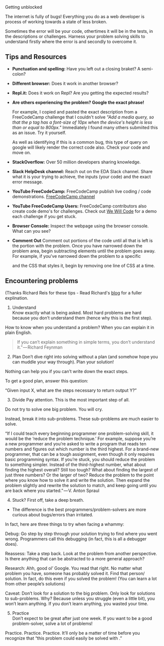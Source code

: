 Getting unblocked 

The internet is fully of bugs! 
Everything you do as a web developer is process of working towards a state of less broken. 

Sometimes the error will be your code, othertimes it will be in the tests, in the descriptions or challenges.
Harness your problem solving skills to understand firstly where the error is and secondly to overcome it. 

## Tips and Resources 

- __Punctuation and spelling:__  Have you left out a closing braket? A semi-colon?  
- __Different browser:__  Does it work in another browser?  
- __Repl.it:__ Does it work on Repl? Are you getting the expected results? 
- __Are others experiencing the problem? Google the exact phrase!__ 
    
    For example, I copied and pasted the exact description from a FreeCodeCamp challenge that I couldn't solve _"Add a media query, so that the p tag has a font-size of 10px when the device's height is less than or equal to 800px."_ 
    Immediately I found many others submiited this as an issue. Try it yourself. 

    As well as identifying if this is a common bug, this type of query on google will likely render the correct code also. Check your code and move on. 

- __StackOverflow:__ Over 50 million developers sharing knowledge. 
- __Slack HelpDesk channel:__ Reach out on the EDA Slack channel. Share what it is your trying to achieve, the inputs (your code) and the exact error message. 
- __YouTube FreeCodeCamp:__ FreeCodeCamp publish live coding / code demonstrations. [FreeCodeCamp channel](https://www.youtube.com/channel/UC8butISFwT-Wl7EV0hUK0BQ)
- __YouTube FreeCodeCamp Users:__ FreeCodeCamp contributors also create code demo's for challenges. Check out [We Will Code](https://www.youtube.com/watch?v=2_rvr8EdhCg&list=PLF4Fpfzm6Ig3smsMQEqKRTAlgOdoee7AJ) for a demo each challenge if you get stuck.
- __Browser Console:__ Inspect the webpage using the browser console. What can you see?  
- __Comment Out__  Comment out portions of the code until all that is left is the portion with the problem. Once you have narrowed down the problem area, begin subtracting elements until the problem goes away. For example, if you've narrowed down the problem to a specific <div> and the CSS that styles it, begin by removing one line of CSS at a time.

## Encountering problems 
(Thanks Richard Reis for these tips - Read Richard's [blog](https://medium.freecodecamp.org/how-to-think-like-a-programmer-lessons-in-problem-solving-d1d8bf1de7d2) for a fuller explination.

1. Understand   
Know exactly what is being asked. Most hard problems are hard because you don’t understand them (hence why this is the first step).

How to know when you understand a problem? When you can explain it in plain English.

<blockquote>If you can’t explain something in simple terms, you don’t understand it.” — Richard Feynman</blockquote>

2. Plan
Don’t dive right into solving without a plan (and somehow hope you can muddle your way through). Plan your solution!

Nothing can help you if you can’t write down the exact steps.

To get a good plan, answer this question:

“Given input X, what are the steps necessary to return output Y?”

3. Divide
Pay attention. This is the most important step of all.

Do not try to solve one big problem. You will cry.

Instead, break it into sub-problems. These sub-problems are much easier to solve.


<blockqute>“If I could teach every beginning programmer one problem-solving skill, it would be the ‘reduce the problem technique.’
For example, suppose you’re a new programmer and you’re asked to write a program that reads ten numbers and figures out which number is the third highest. For a brand-new programmer, that can be a tough assignment, even though it only requires basic programming syntax.
If you’re stuck, you should reduce the problem to something simpler. Instead of the third-highest number, what about finding the highest overall? Still too tough? What about finding the largest of just three numbers? Or the larger of two?
Reduce the problem to the point where you know how to solve it and write the solution. Then expand the problem slightly and rewrite the solution to match, and keep going until you are back where you started.” — V. Anton Spraul
</blockquote>

4. Stuck?
First off, take a deep breath.

- The difference is the best programmers/problem-solvers are more curious about bugs/errors than irritated.

In fact, here are three things to try when facing a whammy:

Debug: Go step by step through your solution trying to find where you went wrong. Programmers call this debugging (in fact, this is all a debugger does).

Reassess: Take a step back. Look at the problem from another perspective. Is there anything that can be abstracted to a more general approach?  

Research: Ahh, good ol’ Google. You read that right. No matter what problem you have, someone has probably solved it. Find that person/ solution. In fact, do this even if you solved the problem! (You can learn a lot from other people’s solutions)

Caveat: Don’t look for a solution to the big problem. Only look for solutions to sub-problems. Why? Because unless you struggle (even a little bit), you won’t learn anything. If you don’t learn anything, you wasted your time.

5. Practice  
Don’t expect to be great after just one week. If you want to be a good problem-solver, solve a lot of problems!

Practice. Practice. Practice. It’ll only be a matter of time before you recognize that “this problem could easily be solved with <insert concept here>.”
